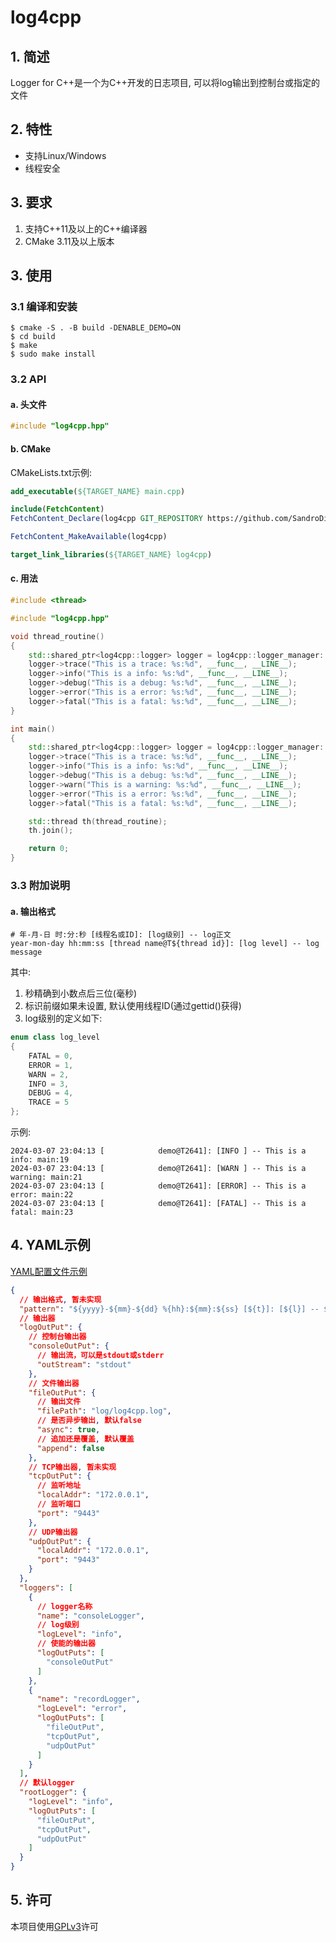 # log4cpp

## 1. 简述

Logger for C++是一个为C++开发的日志项目, 可以将log输出到控制台或指定的文件

## 2. 特性

- 支持Linux/Windows
- 线程安全

## 3. 要求

1. 支持C++11及以上的C++编译器
2. CMake 3.11及以上版本

## 3. 使用

### 3.1 编译和安装

```shell
$ cmake -S . -B build -DENABLE_DEMO=ON
$ cd build
$ make
$ sudo make install
```

### 3.2 API

#### a. 头文件

```c++
#include "log4cpp.hpp"
```

#### b. CMake

CMakeLists.txt示例:

```cmake
add_executable(${TARGET_NAME} main.cpp)

include(FetchContent)
FetchContent_Declare(log4cpp GIT_REPOSITORY https://github.com/SandroDickens/log4cpp.git GIT_TAG v2.0.0)

FetchContent_MakeAvailable(log4cpp)

target_link_libraries(${TARGET_NAME} log4cpp)
```

#### c. 用法

```c++
#include <thread>

#include "log4cpp.hpp"

void thread_routine()
{
	std::shared_ptr<log4cpp::logger> logger = log4cpp::logger_manager::get_logger("recordLogger");
	logger->trace("This is a trace: %s:%d", __func__, __LINE__);
	logger->info("This is a info: %s:%d", __func__, __LINE__);
	logger->debug("This is a debug: %s:%d", __func__, __LINE__);
	logger->error("This is a error: %s:%d", __func__, __LINE__);
	logger->fatal("This is a fatal: %s:%d", __func__, __LINE__);
}

int main()
{
	std::shared_ptr<log4cpp::logger> logger = log4cpp::logger_manager::get_logger("consoleLogger");
	logger->trace("This is a trace: %s:%d", __func__, __LINE__);
	logger->info("This is a info: %s:%d", __func__, __LINE__);
	logger->debug("This is a debug: %s:%d", __func__, __LINE__);
	logger->warn("This is a warning: %s:%d", __func__, __LINE__);
	logger->error("This is a error: %s:%d", __func__, __LINE__);
	logger->fatal("This is a fatal: %s:%d", __func__, __LINE__);

	std::thread th(thread_routine);
	th.join();

	return 0;
}
```

### 3.3 附加说明

#### a. 输出格式

```text
# 年-月-日 时:分:秒 [线程名或ID]: [log级别] -- log正文
year-mon-day hh:mm:ss [thread name@T${thread id}]: [log level] -- log message
```

其中:

1. 秒精确到小数点后三位(毫秒)
2. 标识前缀如果未设置, 默认使用线程ID(通过gettid()获得)
3. log级别的定义如下:

```c++
enum class log_level
{
	FATAL = 0,
	ERROR = 1,
	WARN = 2,
	INFO = 3,
	DEBUG = 4,
	TRACE = 5
};
```

示例:

```shell
2024-03-07 23:04:13 [            demo@T2641]: [INFO ] -- This is a info: main:19
2024-03-07 23:04:13 [            demo@T2641]: [WARN ] -- This is a warning: main:21
2024-03-07 23:04:13 [            demo@T2641]: [ERROR] -- This is a error: main:22
2024-03-07 23:04:13 [            demo@T2641]: [FATAL] -- This is a fatal: main:23
```

## 4. YAML示例

[YAML配置文件示例](demo/log4cpp.json)

```json
{
  // 输出格式, 暂未实现
  "pattern": "${yyyy}-${mm}-${dd} %{hh}:${mm}:${ss} [${t}]: [${l}] -- ${M}",
  // 输出器
  "logOutPut": {
    // 控制台输出器
    "consoleOutPut": {
      // 输出流，可以是stdout或stderr
      "outStream": "stdout"
    },
    // 文件输出器
    "fileOutPut": {
      // 输出文件
      "filePath": "log/log4cpp.log",
      // 是否异步输出, 默认false
      "async": true,
      // 追加还是覆盖, 默认覆盖
      "append": false
    },
    // TCP输出器, 暂未实现
    "tcpOutPut": {
      // 监听地址
      "localAddr": "172.0.0.1",
      // 监听端口
      "port": "9443"
    },
    // UDP输出器
    "udpOutPut": {
      "localAddr": "172.0.0.1",
      "port": "9443"
    }
  },
  "loggers": [
    {
      // logger名称
      "name": "consoleLogger",
      // log级别
      "logLevel": "info",
      // 使能的输出器
      "logOutPuts": [
        "consoleOutPut"
      ]
    },
    {
      "name": "recordLogger",
      "logLevel": "error",
      "logOutPuts": [
        "fileOutPut",
        "tcpOutPut",
        "udpOutPut"
      ]
    }
  ],
  // 默认logger
  "rootLogger": {
    "logLevel": "info",
    "logOutPuts": [
      "fileOutPut",
      "tcpOutPut",
      "udpOutPut"
    ]
  }
}
```

## 5. 许可

本项目使用[GPLv3](LICENSE)许可
